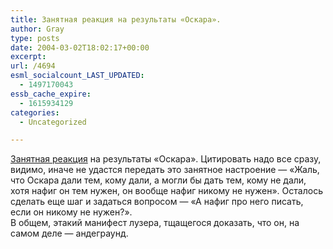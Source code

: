 ```yaml
---
title: Занятная реакция на результаты «Оскара».
author: Gray
type: posts
date: 2004-03-02T18:02:17+00:00
excerpt:
url: /4694
esml_socialcount_LAST_UPDATED:
  - 1497170043
essb_cache_expire:
  - 1615934129
categories:
  - Uncategorized

---
```








<a href="http://www.russ.ru/culture/cinema/20040302_des.html" target="_blank">Занятная реакция</a> на результаты &#171;Оскара&#187;. Цитировать надо все сразу, видимо, иначе не удастся передать это занятное настроение &#8212; &#171;Жаль, что Оскара дали тем, кому дали, а могли бы дать тем, кому не дали, хотя нафиг он тем нужен, он вообще нафиг никому не нужен&#187;. Осталось сделать еще шаг и задаться вопросом &#8212; &#171;А нафиг про него писать, если он никому не нужен?&#187;.  
В общем, этакий манифест лузера, тщащегося доказать, что он, на самом деле &#8212; андеграунд.